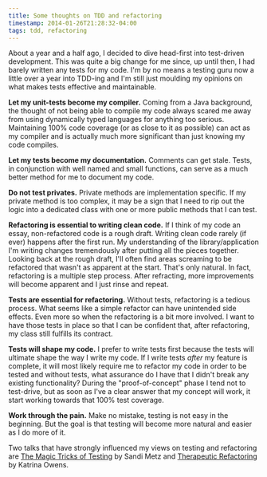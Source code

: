 ```yaml
---
title: Some thoughts on TDD and refactoring
timestamp: 2014-01-26T21:28:32-04:00
tags: tdd, refactoring
---
```


About a year and a half ago, I decided to dive head-first into test-driven
development. This was quite a big change for me since, up until then, I had
barely written any tests for my code. I'm by no means a testing guru now a
little over a year into TDD-ing and I'm still just moulding my opinions on what
makes tests effective and maintainable.

**Let my unit-tests become my compiler.** Coming from a Java background, the
thought of not being able to compile my code always scared me away from using
dynamically typed languages for anything too serious. Maintaining 100% code
coverage (or as close to it as possible) can act as my compiler and is actually
much more significant than just knowing my code compiles.

**Let my tests become my documentation.** Comments can get stale. Tests, in
conjunction with well named and small functions, can serve as a much better
method for me to document my code.

**Do not test privates.** Private methods are implementation specific. If my
private method is too complex, it may be a sign that I need to rip out the
logic into a dedicated class with one or more public methods that I can test.

**Refactoring is essential to writing clean code.** If I think of my code an
essay, non-refactored code is a rough draft. Writing clean code rarely (if
ever) happens after the first run. My understanding of the library/application
I'm writing changes tremendously after putting all the pieces together. Looking
back at the rough draft, I'll often find areas screaming to be refactored that
wasn't as apparent at the start. That's only natural. In fact, refactoring is a
multiple step process. After refracting, more improvements will become apparent
and I just rinse and repeat.

**Tests are essential for refactoring.** Without tests, refactoring is a
tedious process. What seems like a simple refactor can have unintended side
effects. Even more so when the refactoring is a bit more involved. I want to
have those tests in place so that I can be confident that, after refactoring,
my class still fulfills its contract.

**Tests will shape my code.** I prefer to write tests first because the tests
will ultimate shape the way I write my code. If I write tests *after* my
feature is complete, it will most likely require me to refactor my code in
order to be tested and without tests, what assurance do I have that I didn't
break any existing functionality? During the "proof-of-concept" phase I tend
not to test-drive, but as soon as I've a clear answer that my concept will
work, it start working towards that 100% test coverage.

**Work through the pain.** Make no mistake, testing is not easy in the
beginning. But the goal is that testing will become more natural and easier as
I do more of it.

Two talks that have strongly influenced my views on testing and refactoring are
[The Magic Tricks of Testing][mt] by Sandi Metz and [Therapeutic
Refactoring][tr] by Katrina Owens.

[mt]: http://www.youtube.com/watch?v=URSWYvyc42M
[tr]: http://confreaks.com/videos/1071-cascadiaruby2012-therapeutic-refactoring
